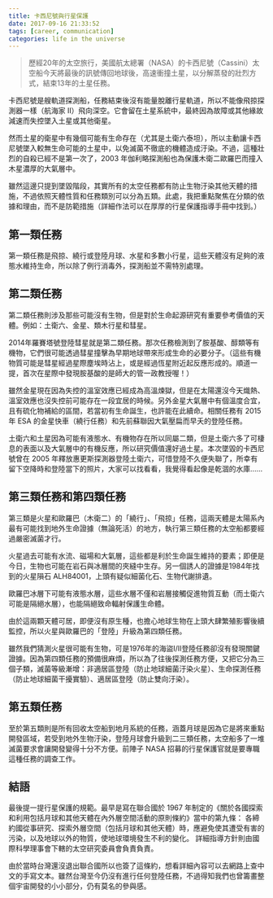 ```yaml
---
title: 卡西尼號與行星保護
date: 2017-09-16 21:33:52
tags: [career, communication]
categories: life in the universe
---
```


> 歷經20年的太空旅行，美國航太總署（NASA）的卡西尼號（Cassini）太空船今天將最後的訊號傳回地球後，高速衝撞土星，以分解蒸發的壯烈方式，結束13年的土星任務。

卡西尼號是艘軌道探測船，任務結束後沒有能量脫離行星軌道，所以不能像飛掠探測器一樣（航海家 II）飛向深空。它會留在土星系統中，最終因為故障或其他緣故減速而失控墜入土星或其他衛星。

然而土星的衛星中有幾個可能有生命存在（尤其是土衛六泰坦），所以主動讓卡西尼號墜入較無生命可能的土星中，以免滅菌不徹底的機體造成汙染。不過，這種壯烈的自殺已經不是第一次了，2003 年伽利略探測船也為保護木衛二歐羅巴而撞入木星濃厚的大氣層中。

雖然這邊只提到墜毀階段，其實所有的太空任務都有防止生物汙染其他天體的措施，不過依照天體性質和任務類別可以分為五類。此處，我把重點聚焦在分類的依據和理由，而不是防範措施（詳細作法可以在厚厚的行星保護指導手冊中找到。）

## 第一類任務

第一類任務是飛掠、繞行或登陸月球、水星和多數小行星，這些天體沒有足夠的液態水維持生命，所以除了例行消毒外，探測船並不需特別處理。


## 第二類任務

第二類任務則涉及那些可能沒有生物，但是對於生命起源研究有重要參考價值的天體。例如：土衛六、金星、類木行星和彗星。

2014年羅賽塔號登陸彗星就是第二類任務。那次任務檢測到了胺基酸、醇類等有機物，它們很可能透過彗星撞擊為早期地球帶來形成生命的必要分子。（這些有機物質可能是彗星經過星際塵埃時沾上，或是經過恆星附近起反應形成的。順道一提，首次在星際中發現胺基酸的是師大的管一政教授喔！）

雖然金星現在因為失控的溫室效應已經成為高溫煉獄，但是在太陽還沒今天熾熱、溫室效應也沒失控前可能存在一段宜居的時候。另外金星大氣層中有個溫度合宜，且有硫化物補給的區間，若當初有生命誕生，也許能在此續命。相關任務有 2015 年 ESA 的金星快車（繞行任務）和先前蘇聯因大氣壓扁而早夭的登陸任務。

土衛六和土星因為可能有液態水、有機物存在所以同屬二類，但是土衛六多了可棲息的表面以及大氣層中的有機反應，所以研究價值還好過土星。本次墜毀的卡西尼號曾在 2005 年釋放惠更斯探測器登陸土衛六，可惜登陸不久便失聯了，所幸有留下空降時和登陸當下的照片，大家可以找看看，我覺得看起像是乾涸的水庫……


## 第三類任務和第四類任務

第三類是火星和歐羅巴（木衛二）的「繞行」、「飛掠」任務，這兩天體是太陽系內最有可能找到地外生命證據（無論死活）的地方，執行第三類任務的太空船都要經過嚴密滅菌才行。

火星過去可能有水流、磁場和大氣層，這些都是利於生命誕生維持的要素；即便是今日，生物也可能在岩石與冰層間的夾縫中生存。另一個誘人的證據是1984年找到的火星隕石 ALH84001，上頭有疑似細菌化石、生物代謝排遺。

歐羅巴冰層下可能有液態水層，這些水層不僅和岩層接觸促進物質互動（而土衛六可能是隔絕水層），也能隔絕致命輻射保護生命體。

由於這兩顆天體可居，即便沒有原生種，也擔心地球生物在上頭大肆繁殖影響後續監控，所以火星與歐羅巴的「登陸」升級為第四類任務。

雖然我們猜測火星很可能有生物，可是1976年的海盜I/II登陸任務卻沒有發現關鍵證據。因為第四類任務的預備很麻煩，所以為了往後探測任務方便，又把它分為三個子類，滅菌等級漸增：非適居區登陸（防止地球細菌汙染火星）、生命探測任務（防止地球細菌干擾實驗）、適居區登陸（防止雙向汙染）。


## 第五類任務

至於第五類則是所有回收太空船到地月系統的任務，涵蓋月球是因為它是將來重點開發區域，若受到地外生物汙染，登陸月球會升級到二三類任務，太空船多了一堆滅菌要求會讓開發變得十分不方便。前陣子 NASA 招募的行星保護官就是要專職這種任務的調查工作。


## 結語

最後提一提行星保護的規範。最早是寫在聯合國於 1967 年制定的《關於各國探索和利用包括月球和其他天體在內外層空間活動的原則條約》當中的第九條：
各締約國從事研究、探索外層空間（包括月球和其他天體）時，應避免使其遭受有害的污染，以及地球以外的物質，使地球環境發生不利的變化。
詳細指導方針則由國際科學理事會下轄的太空研究委員會負責負責。

由於當時台灣還沒退出聯合國所以也簽了這條約，想看詳細內容可以去網路上查中文的手寫文本。雖然台灣至今仍沒有進行任何登陸任務，不過得知我們也曾籌畫整個宇宙開發的小小部分，仍有莫名的參與感。

